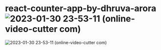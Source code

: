 # react-counter-app-by-dhruva-arora![2023-01-30 23-53-11 (online-video-cutter com)](https://user-images.githubusercontent.com/83687296/215564769-ef4cf707-1761-4f09-b57d-27af09ac8048.gif)
![2023-01-30 23-53-11 (online-video-cutter com)](https://user-images.githubusercontent.com/83687296/215564822-0daa2b80-54ca-4373-8959-da47fc7cb19f.gif)
